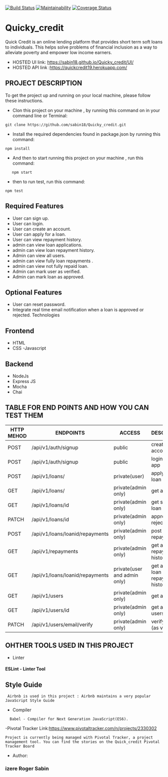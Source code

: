 [![Build Status](https://travis-ci.org/sabin18/Quicky_credit.svg?branch=develop)](https://travis-ci.org/sabin18/Quicky_credit)  [![Maintainability](https://api.codeclimate.com/v1/badges/af40541d90819393286b/maintainability)](https://codeclimate.com/github/sabin18/Quicky_credit/maintainability) [![Coverage Status](https://coveralls.io/repos/github/sabin18/Quicky_credit/badge.svg)](https://coveralls.io/github/sabin18/Quicky_credit)

# Quicky_credit

Quick Credit is an online lending platform that provides short term soft loans to individuals. This helps solve problems of financial inclusion as a way to alleviate poverty and empower low income earners. 

- HOSTED UI link: https://sabin18.github.io/Quicky_credit/UI/
- HOSTED API link :https://quickcredit19.herokuapp.com/

 ## PROJECT DESCRIPTION

To get the project up and running on your local machine, please follow these instructions.

- Clon this project on your machine , by running this command on in your command line or Terminal:
 ```
 git clone https://github.com/sabin18/Quicky_credit.git
 
 ````
 - Install the required dependencies found in package.json by running this command:
 ```
 npm install
 ```
 
 - And then to start running  this project on your machine , run this command:
 ```
    npm start
 ```
 - then to run test, run this command:
 ````
 npm test
`````
 ## Required Features
 
 - User can sign up.
 - User can login.
 - User can create an account.
 - User can apply for a loan.
 - User can view repayment history.
 - admin can view loan applications.
 - admin can view loan repayment history.
 - Admin can view all users.
 - admin can view fully loan repayments .
 - admin can view not fully repaid loan.
 - Admin can mark user as verified.
 - Admin can  mark loan as approved.

## Optional Features

  - User can reset password.
  - Integrate real time email notification when a loan is approved or rejected.
    Technologies

## Frontend

 - HTML
 - CSS -Javascript

## Backend

 - NodeJs
 - Express JS
 - Mocha
 - Chai
 
## TABLE FOR END POINTS AND HOW YOU CAN TEST THEM

| HTTP MEHOD | ENDPOINTS                       | ACCESS                       | DESCRIPTION                           |
|------------|---------------------------------|------------------------------|---------------------------------------|
| POST       | /api/v1/auth/signup             | public                       | create an account                     |
| POST       | /api/v1/auth/signup             | public                       | login to the app                      |
| POST       | /api/v1/loans/                  | private(user)                | apply for the loan                    |
| GET        | /api/v1/loans/                  | private(admin only)          | get all loans                         |
| GET        | /api/v1/loans/id                | private(admin only)          | get specific loan                     |
| PATCH      | /api/v1/loans/id                | private(admin only)          | approve or reject loan                |
| POST       | /api/v1/loans/loanid/repayments | private(admin only)          | post loan repayments                  |
| GET        | /api/v1/repayments              | private(admin only)          | get all repayments history            |
| GET        | /api/v1/loans/loanid/repayments | private(user and admin only) | get a specific loan repayment history |
| GET        | /api/v1/users                   | private(admin only)          | get all users                         |
| GET        | /api/v1/users/id                | private(admin only)          | get a specific users                  |
| PATCH      | /api/v1/users/email/verify      | private(admin only)          | verify a user (as verified)           |

## OHTHER TOOLS USED IN THIS PROJECT

- Linter
 #### ESLint - Linter Tool

## Style Guide
```
 Airbnb is used in this project : Airbnb maintains a very popular JavaScript Style Guide
````
- Compiler
```
  Babel - Compiler for Next Generation JavaScript(ES6).
```
-Pivotal Tracker  Link:https://www.pivotaltracker.com/n/projects/2330302
```
Project is currently being managed with Pivotal Tracker, a project management tool. You can find the stories on the Quick_credit Pivotal Tracker Board
```
   
- Author:
 ### izere Roger Sabin 

